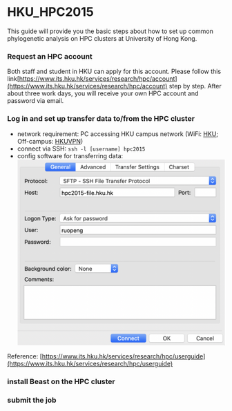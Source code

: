 # HKU_HPC2015
This guide will provide you the basic steps about how to set up common phylogenetic analysis on HPC clusters at University of Hong Kong.

### Request an HPC account
Both staff and student in HKU can apply for this account. Please follow this link[https://www.its.hku.hk/services/research/hpc/account](https://www.its.hku.hk/services/research/hpc/account) step by step. After about three work days, you will receive your own HPC account and password via email.

### Log in and set up transfer data to/from the HPC cluster
* network requirement: PC accessing HKU campus network (WiFi: [HKU](https://www.its.hku.hk/documentation/guide/network/wifi/hkuwifi); Off-campus: [HKUVPN](https://www.its.hku.hk/documentation/guide/network/remote/hkuvpn2fa))
* connect via SSH: `ssh -l [username] hpc2015`
* config software for transferring data: ![avatar](./screenshot/FileZilla.png)

Reference: [https://www.its.hku.hk/services/research/hpc/userguide](https://www.its.hku.hk/services/research/hpc/userguide)

### install Beast on the HPC cluster

### submit the job